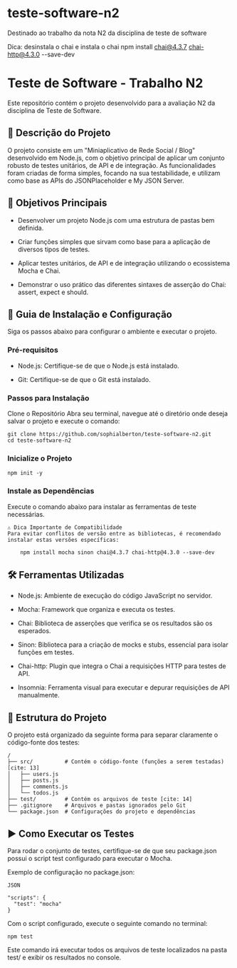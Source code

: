 # teste-software-n2
Destinado ao trabalho da nota N2 da disciplina de teste de software

Dica: desinstala o chai
e instala o chai
npm install chai@4.3.7 chai-http@4.3.0 --save-dev

# Teste de Software - Trabalho N2

Este repositório contém o projeto desenvolvido para a avaliação N2 da disciplina de Teste de Software.

## 📝 Descrição do Projeto

O projeto consiste em um "Miniaplicativo de Rede Social / Blog" desenvolvido em Node.js, com o objetivo principal de aplicar um conjunto robusto de testes unitários, de API e de integração. As funcionalidades foram criadas de forma simples, focando na sua testabilidade, e utilizam como base as APIs do JSONPlaceholder e My JSON Server.

## 🎯 Objetivos Principais

- Desenvolver um projeto Node.js com uma estrutura de pastas bem definida. 

- Criar funções simples que sirvam como base para a aplicação de diversos tipos de testes. 

- Aplicar testes unitários, de API e de integração utilizando o ecossistema Mocha e Chai. 

- Demonstrar o uso prático das diferentes sintaxes de asserção do Chai: assert, expect e should. 

## 🚀 Guia de Instalação e Configuração

Siga os passos abaixo para configurar o ambiente e executar o projeto.

### Pré-requisitos

- Node.js: Certifique-se de que o Node.js está instalado.

- Git: Certifique-se de que o Git está instalado.

### Passos para Instalação

Clone o Repositório
Abra seu terminal, navegue até o diretório onde deseja salvar o projeto e execute o comando:

```
git clone https://github.com/sophialberton/teste-software-n2.git
cd teste-software-n2
```

### Inicialize o Projeto

```
npm init -y
```
### Instale as Dependências
Execute o comando abaixo para instalar as ferramentas de teste necessárias.

    ⚠️ Dica Importante de Compatibilidade
    Para evitar conflitos de versão entre as bibliotecas, é recomendado instalar estas versões específicas:

```
    npm install mocha sinon chai@4.3.7 chai-http@4.3.0 --save-dev
```
## 🛠️ Ferramentas Utilizadas

- Node.js: Ambiente de execução do código JavaScript no servidor.

- Mocha: Framework que organiza e executa os testes.

- Chai: Biblioteca de asserções que verifica se os resultados são os esperados.

- Sinon: Biblioteca para a criação de mocks e stubs, essencial para isolar funções em testes.

- Chai-http: Plugin que integra o Chai a requisições HTTP para testes de API.

- Insomnia: Ferramenta visual para executar e depurar requisições de API manualmente.

## 📁 Estrutura do Projeto

O projeto está organizado da seguinte forma para separar claramente o código-fonte dos testes:
```
/
├── src/          # Contém o código-fonte (funções a serem testadas) [cite: 13]
│   ├── users.js
│   ├── posts.js
│   ├── comments.js
│   └── todos.js
├── test/         # Contém os arquivos de teste [cite: 14]
├── .gitignore    # Arquivos e pastas ignorados pelo Git
└── package.json  # Configurações do projeto e dependências
```

## ▶️ Como Executar os Testes

Para rodar o conjunto de testes, certifique-se de que seu package.json possui o script test configurado para executar o Mocha.

Exemplo de configuração no package.json:
```
JSON

"scripts": {
  "test": "mocha"
}
```

Com o script configurado, execute o seguinte comando no terminal:

```
npm test
```

Este comando irá executar todos os arquivos de teste localizados na pasta test/ e exibir os resultados no console.